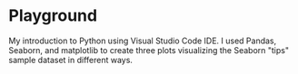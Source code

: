 # Playground
My introduction to Python using Visual Studio Code IDE.
I used Pandas, Seaborn, and matplotlib to create three plots visualizing the Seaborn "tips" sample dataset in different ways.

